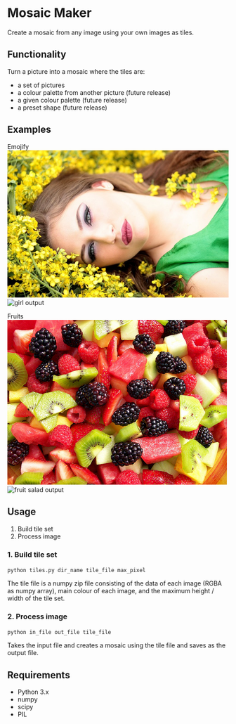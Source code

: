 # Mosaic Maker
Create a mosaic from any image using your own images as tiles.  

## Functionality
Turn a picture into a mosaic where the tiles are:  
- a set of pictures  
- a colour palette from another picture (future release)  
- a given colour palette (future release)  
- a preset shape (future release)  

## Examples
Emojify
![girl input](examples/girl.jpg?raw=true)
![girl output](examples/girl-emoji.jpg?raw=true)

Fruits
![fruit salad input](examples/fruit.jpg?raw=true)
![fruit salad output](examples/fruit-fruit.jpg?raw=true)

## Usage
1. Build tile set
2. Process image

### 1. Build tile set
`python tiles.py dir_name tile_file max_pixel`  

The tile file is a numpy zip file consisting of the data of each image (RGBA as numpy array), main colour of each image, and the maximum height / width of the tile set.

### 2. Process image
`python in_file out_file tile_file`  

Takes the input file and creates a mosaic using the tile file and saves as the output file.

## Requirements
- Python 3.x  
- numpy  
- scipy  
- PIL  
